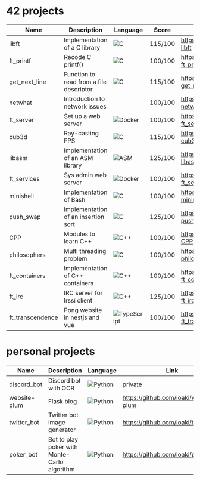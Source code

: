 # 42 projects

| Name | Description | Language | Score | Link |
| --- | --- | --- | --- | --- |
| libft | Implementation of a C library | ![C](https://img.shields.io/badge/c-%2300599C.svg?style=for-the-badge&logo=c&logoColor=white) | 115/100 | https://github.com/loaki/42-libft |
| ft_printf | Recode C printf() | ![C](https://img.shields.io/badge/c-%2300599C.svg?style=for-the-badge&logo=c&logoColor=white) | 100/100 | https://github.com/loaki/42-ft_printf |
| get_next_line | Function to read from a file descriptor | ![C](https://img.shields.io/badge/c-%2300599C.svg?style=for-the-badge&logo=c&logoColor=white) | 115/100 | https://github.com/loaki/42-get_next_line |
| netwhat | Introduction to network issues | | 100/100 | https://github.com/loaki/42-netwhat |
| ft_server | Set up a web server | ![Docker](https://img.shields.io/badge/docker-%230db7ed.svg?style=for-the-badge&logo=docker&logoColor=white) | 100/100 | https://github.com/loaki/42-ft_server |
| cub3d | Ray-casting FPS | ![C](https://img.shields.io/badge/c-%2300599C.svg?style=for-the-badge&logo=c&logoColor=white) | 115/100 | https://github.com/loaki/42-cub3d |
| libasm | Implementation of an ASM library | ![ASM](https://img.shields.io/badge/asm-%23000000.svg?style=for-the-badge&logo=Task&logoColor=white) | 125/100 | https://github.com/loaki/42-libasm |
| ft_services | Sys admin web server | ![Docker](https://img.shields.io/badge/docker-%230db7ed.svg?style=for-the-badge&logo=docker&logoColor=white) | 100/100 | https://github.com/loaki/42-ft_services |
| minishell | Implementation of Bash | ![C](https://img.shields.io/badge/c-%2300599C.svg?style=for-the-badge&logo=c&logoColor=white) | 100/100 | https://github.com/loaki/42-minishell |
| push_swap | Implementation of an insertion sort | ![C](https://img.shields.io/badge/c-%2300599C.svg?style=for-the-badge&logo=c&logoColor=white) | 125/100 | https://github.com/loaki/42-push_swap |
| CPP | Modules to learn C++ | ![C++](https://img.shields.io/badge/c++-%2300599C.svg?style=for-the-badge&logo=c%2B%2B&logoColor=white) | 100/100 | https://github.com/loaki/42-CPP |
| philosophers | Multi threading problem | ![C](https://img.shields.io/badge/c-%2300599C.svg?style=for-the-badge&logo=c&logoColor=white) | 100/100 | https://github.com/loaki/42-philosophers |
| ft_containers | Implementation of C++ containers | ![C++](https://img.shields.io/badge/c++-%2300599C.svg?style=for-the-badge&logo=c%2B%2B&logoColor=white) | 100/100 | https://github.com/loaki/42-ft_containers |
| ft_irc | IRC server for Irssi client | ![C++](https://img.shields.io/badge/c++-%2300599C.svg?style=for-the-badge&logo=c%2B%2B&logoColor=white) | 125/100 | https://github.com/loaki/42-ft_irc |
| ft_transcendence | Pong website in nestjs and vue | ![TypeScript](https://img.shields.io/badge/typescript-%23007ACC.svg?style=for-the-badge&logo=typescript&logoColor=white) | 100/100 | https://github.com/loaki/42-ft_transcendence |

# personal projects

| Name | Description | Language | Link |
| --- | --- | --- | --- |
| discord_bot | Discord bot with OCR | ![Python](https://img.shields.io/badge/python-3670A0?style=for-the-badge&logo=python&logoColor=ffdd54)| private |
| website-plum | Flask blog | ![Python](https://img.shields.io/badge/python-3670A0?style=for-the-badge&logo=python&logoColor=ffdd54) | https://github.com/loaki/website-plum |
| twitter_bot | Twitter bot image generator | ![Python](https://img.shields.io/badge/python-3670A0?style=for-the-badge&logo=python&logoColor=ffdd54) | https://github.com/loaki/twitter_bot |
| poker_bot | Bot to play poker with Monte-Carlo algorithm | ![Python](https://img.shields.io/badge/python-3670A0?style=for-the-badge&logo=python&logoColor=ffdd54) | https://github.com/loaki/poker_bot |
